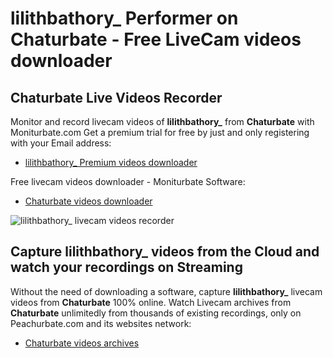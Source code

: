 # lilithbathory_ Performer on Chaturbate - Free LiveCam videos downloader

## Chaturbate Live Videos Recorder

Monitor and record livecam videos of **lilithbathory_** from **Chaturbate** with Moniturbate.com
Get a premium trial for free by just and only registering with your Email address:
* [lilithbathory_ Premium videos downloader](https://moniturbate.com/request-demo-licence-key.html)

Free livecam videos downloader - Moniturbate Software:
* [Chaturbate videos downloader](https://moniturbate.com/moniturbate-download-software.html)

![lilithbathory_ livecam videos recorder](https://peachurnet.com/templates/moniturbate-software.png)


## Capture lilithbathory_ videos from the Cloud and watch your recordings on Streaming

Without the need of downloading a software, capture **lilithbathory_** livecam videos from **Chaturbate** 100% online.
Watch Livecam archives from **Chaturbate** unlimitedly from thousands of existing recordings, only on Peachurbate.com and its websites network:
* [Chaturbate videos archives](https://peachurnet.com/)